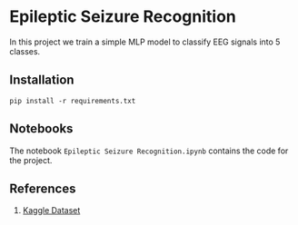 # Epileptic Seizure Recognition
In this project we train a simple MLP model to classify EEG signals into 5 classes. 

## Installation

```
pip install -r requirements.txt
```

## Notebooks
The notebook `Epileptic Seizure Recognition.ipynb` contains the code for the project.

## References
1. [Kaggle Dataset](https://www.kaggle.com/harunshimanto/epileptic-seizure-recognition)